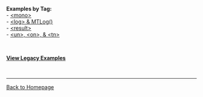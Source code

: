 **Examples by Tag:**  
\- [\<mono\>](mono.html)  
\- [\<log\> & MTLog()](log.html)  
\- [\<result\>](result.html)  
\- [\<un\>, \<on\>, & \<tn\>](unontn.html)

<br>

[**View Legacy Examples**](legacy)

<br>

----------------------
[Back to Homepage](..)